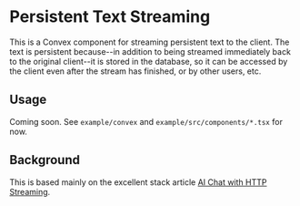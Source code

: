 # Persistent Text Streaming

This is a Convex component for streaming persistent text to the client.
The text is persistent because--in addition to being streamed immediately back
to the original client--it is stored in the database, so it can be accessed by
the client even after the stream has finished, or by other users, etc.

## Usage

Coming soon. See `example/convex` and `example/src/components/*.tsx` for now.

## Background

This is based mainly on the excellent stack article [AI Chat with HTTP Streaming](https://stack.convex.dev/ai-chat-with-http-streaming).
